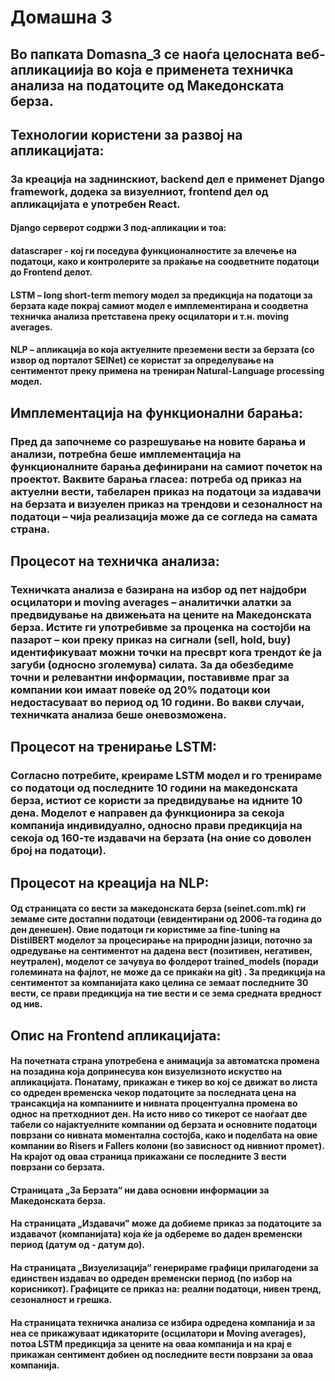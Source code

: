 # Домашна 3

## Во папката Domasna_3 се наоѓа целосната веб-апликациија во која е применета техничка анализа на податоците од Македонската берза.
## Технологии користени за развој на апликацијата:
### За креација на заднинскиот, backend дел е применет Django framework, додека за визуелниот, frontend дел од апликацијата е употребен React.
#### Django серверот содржи 3 под-апликации и тоа: 
#### datascraper - кој ги поседува функционалностите за влечење на податоци, како и контролерите за праќање на соодветните податоци до Frontend делот.
#### LSTM – long short-term memory модел за предикција на податоци за берзата каде покрај самиот модел е имплементирана и соодветна техничка анализа претставена преку осцилатори и т.н. moving averages.
#### NLP – апликација во која актуелните преземени вести за берзата (со извор од порталот SEINet) се користат за определување на сентиментот преку примена на трениран Natural-Language processing модел.
## Имплементација на функционални барања:
### Пред да започнеме со разрешување на новите барања и анализи, потребна беше имплементација на функционалните барања дефинирани на самиот почеток на проектот. Ваквите барања гласеа: потреба од приказ на актуелни вести, табеларен приказ на податоци за издавачи на берзата и визуелен приказ на трендови и сезоналност на податоци – чија реализација може да се согледа на самата страна.
## Процесот на техничка анализа:
### Техничката анализа е базирана на избор од пет најдобри осцилатори и moving averages – аналитички алатки за предвидување на движењата на цените на Македонската берза. Истите ги употребивме за проценка на состојби на пазарот – кои преку приказ на сигнали (sell, hold, buy) идентификуваат можни точки на пресврт кога трендот ќе ја загуби (односно зголемува) силата. За да обезбедиме точни и релевантни информации, поставивме праг за компании кои имаат повеќе од 20% податоци кои недостасуваат во период од 10 години. Во вакви случаи, техничката анализа беше оневозможена.
## Процесот на тренирање LSTM:
### Согласно потребите, креираме LSTM модел и го тренираме со податоци од последните 10 години на македонската берза, истиот се користи за предвидување на идните 10 дена. Моделот е направен да функционира за секоја компанија индивидуално, односно прави предикција на секоја од 160-те издавачи на берзата (на оние со доволен број на податоци).
## Процесот на креација на NLP:
#### Од страницата со вести за македонската берза (seinet.com.mk) ги земаме сите достапни податоци (евидентирани од 2006-та година до ден денешен). Овие податоци ги користиме за fine-tuning на DistilBERT моделот за процесирање на природни јазици, поточно за одредување на сентиментот на дадена вест (позитивен, негативен, неутрален), моделот се зачувуа во фолдерот trained_models (поради големината на фајлот, не може да се прикаќи на git) . За предикција на сентиментот за компанијата како целина се земаат последните 30 вести, се прави предикција на тие вести и се зема средната вредност од нив.
## Опис на Frontend апликацијата:
#### На почетната страна употребена е анимација за автоматска промена на позадина која допринесува кон визуелизното искуство на апликацијата. Понатаму, прикажан е тикер во кој се движат во листа со одреден временска чекор податоците за последната цена на трансакција на компаниите и нивната процентуална промена во однос на претходниот ден. На исто ниво со тикерот се наоѓаат две табели со најактуелните компании од берзата и основните податоци поврзани со нивната моментална состојба, како и поделбата на овие компании во Risers и Fallers колони (во зависност од нивниот промет). На крајот од оваа страница прикажани се последните 3 вести поврзани со берзата.
#### Страницата „За Берзата“ ни дава основни информации за Македонската берза.
#### На страницата „Издавачи" може да добиеме приказ за податоците за издавачот (компaнијата) која ќе ја одбереме во даден временски период (датум од - датум до).
#### На страницата „Визуелизација“ генерираме графици прилагодени за единствен издавач во одреден временски период (по избор на корисникот). Графиците се приказ на: реални податоци, нивен тренд, сезоналност и грешка.
#### На страницата техничка анализа се избира одредена компанија и за неа се прикажуваат идикаторите (осцилатори и Moving averages), потоа LSTM предикција за цените на оваа компанија и на крај е прикажан сентимент добиен од последните вести поврзани за оваа компанија.